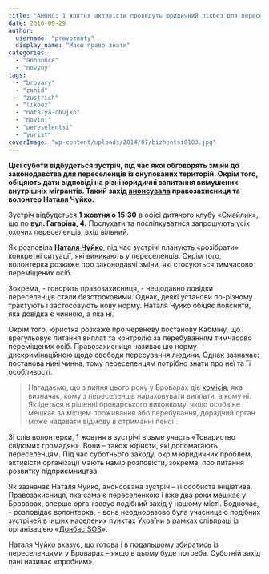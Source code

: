 ```yaml
---
title: "АНОНС: 1 жовтня активісти проведуть юридичний лікбез для переселенців"
date: 2016-09-29
author: 
  username: "pravoznaty"
  display_name: "Маєш право знати"
categories: 
  - "announce"
  - "novyny"
tags: 
  - "brovary"
  - "zahid"
  - "zustrich"
  - "likbez"
  - "natalya-chujko"
  - "novini"
  - "pereselentsi"
  - "yurist"
coverImage: "wp-content/uploads/2014/07/bizhentsi0103.jpg"
---
```


**Цієї суботи відбудеться зустріч, під час якої обговорять зміни до законодавства для переселенців із окупованих територій. Окрім того, обіцяють дати відповіді на різні юридичні запитання вимушених внутрішніх мігрантів. Такий захід [анонсувала](https://www.facebook.com/groups/brovary.donbass.krym/permalink/1094506207324122/) правозахисниця та волонтер Наталя Чуйко.**

Зустріч відбудеться **1 жовтня о 15:30** в офісі дитячого клубу «Смайлик», що по **вул. Гагаріна, 4.** Послухати та поспілкуватися запрошують усіх охочих переселенців, вхід вільний.

Як розповіла **[Наталя Чуйко](https://humanrights.org.ua/material/pravovij_likbez_dlja_pereselenciv_ta_chinovnikiv)**, під час зустрічі планують «розібрати» конкретні ситуації, які виникають у переселенців. Окрім того, волонтерка розкаже про законодавчі зміни, які стосуються тимчасово переміщених осіб.

Зокрема, - говорить правозахисниця, - нещодавно довідки переселенців стали безстроковими. Однак, деякі установи по-різному трактують і застосовують нову норму. Наталя Чуйко обіцяє пояснити, яка довідка є чинною, а яка ні.

Окрім того, юристка розкаже про червневу постанову Кабміну, що врегульовує питання виплат та контролю за перебуванням тимчасово переміщених осіб. Правозахисниця називає цю норму дискримінаційною щодо свободи пересування людини. Однак зазначає: постанова нині чинна, тому переселенцям потрібно знати про неї та її особливості.

> Нагадаємо, що з липня цього року у Броварах діє [комісія](https://mpz.brovary.org/hto-z-pereselentsiv-maye-otrymuvaty-vyplaty-u-brovarah-teper-vyznachatyme-nova-komisiya/), яка визначає, кому з переселенців нараховувати виплати, а кому ні. Як ідеться в рішенні броварського виконкому, якщо особа не мешкає за місцем проживання або перебування, дорадчий орган може надавати відмову в отриманні пенсії.

Зі слів волонтерки, 1 жовтня в зустрічі візьме участь «Товариство свідомих громадян». Вони – також юристи, які допомагають переселенцям. Під час суботнього заходу, окрім юридичних проблем, активісти організації мають намір розповісти, зокрема, про питання розвитку підприємництва.

Як зазначає Наталя Чуйко, анонсована зустріч – її особиста ініціатива. Правозахисниця, яка сама є переселенкою і вже два роки мешкає у Броварах, вперше організовує подібний захід у нашому місті. Водночас, - розповідає волонтерка, - вона неодноразово була учасницею подібних зустрічей в інших населених пунктах України в рамках співпраці із організацією «[Донбас SOS](http://donbasssos.org/about_uk/)».

Наталя Чуйко вказує, що готова і в подальшому збиратись із переселенцями у Броварах – якщо в цьому буде потреба. Суботній захід пані називає «пробним».
